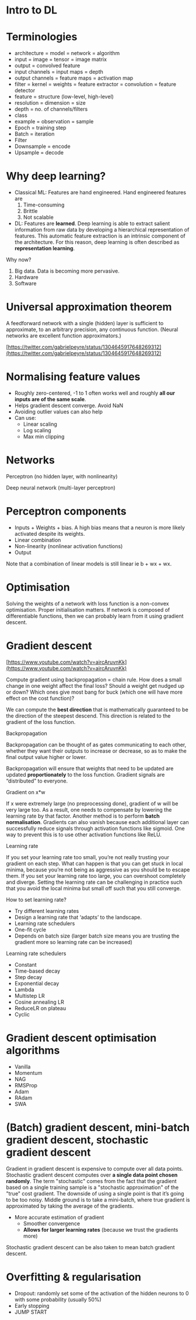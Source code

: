 # Intro to DL

# **Terminologies**

- architecture = model = network = algorithm
- input = image = tensor = image matrix
- output = convolved feature
- input channels = input maps = depth
- output channels = feature maps = activation map
- filter = kernel = weights = feature extractor = convolution = feature detector
- feature = structure (low-level, high-level)
- resolution = dimension = size
- depth = no. of channels/filters
- class
- example = observation = sample
- Epoch = training step
- Batch = iteration
- Filter
- Downsample = encode
- Upsample = decode

# **Why deep learning?**

- Classical ML: Features are hand engineered. Hand engineered features are
    1. Time-consuming
    2. Brittle
    3. Not scalable
- DL: Features are **learned**. Deep learning is able to extract salient information from raw data by developing a hierarchical representation of features. This automatic feature extraction is an intrinsic component of the architecture. For this reason, deep learning is often described as **representation learning**.

Why now?

1. Big data. Data is becoming more pervasive.
2. Hardware
3. Software

# **Universal approximation theorem**

A feedforward network with a single (hidden) layer is sufficient to approximate, to an arbitrary precision, any continuous function. (Neural networks are excellent function approximators.)

[https://twitter.com/gabrielpeyre/status/1304645917648269312](https://twitter.com/gabrielpeyre/status/1304645917648269312)

# **Normalising feature values**

- Roughly zero-centered, -1 to 1 often works well and roughly **all our inputs are of the same scale**.
- Helps gradient descent converge. Avoid NaN
- Avoiding outlier values can also help
- Can use:
    - Linear scaling
    - Log scaling
    - Max min clipping

# **Networks**

Perceptron (no hidden layer, with nonlinearity)

Deep neural network (multi-layer perceptron)

# **Perceptron components**

- Inputs + Weights + bias. A high bias means that a neuron is more likely activated despite its weights.
- Linear combination
- Non-linearity (nonlinear activation functions)
- Output

Note that a combination of linear models is still linear ie b + wx + wx.

# **Optimisation**

Solving the weights of a network with loss function is a non-convex optimisation. Proper initialisation matters. If network is composed of differentiable functions, then we can probably learn from it using gradient descent.

# **Gradient descent**

[https://www.youtube.com/watch?v=aircAruvnKk](https://www.youtube.com/watch?v=aircAruvnKk)

Compute gradient using backpropagation = chain rule. How does a small change in one weight affect the final loss? Should a weight get nudged up or down? Which ones give most bang for buck (which one will have more effect on the cost function)?

We can compute the **best direction** that is mathematically guaranteed to be the direction of the steepest descend. This direction is related to the gradient of the loss function.

Backpropagation

Backpropagation can be thought of as gates communicating to each other, whether they want their outputs to increase or decrease, so as to make the final output value higher or lower.

Backpropagation will ensure that weights that need to be updated are updated **proportionately** to the loss function. Gradient signals are “distributed” to everyone.

Gradient on x*w

If x were extremely large (no preprocessing done), gradient of w will be very large too. As a result, one needs to compensate by lowering the learning rate by that factor. Another method is to perform **batch normalisation**. Gradients can also vanish because each additional layer can successfully reduce signals through activation functions like sigmoid. One way to prevent this is to use other activation functions like ReLU.

Learning rate

If you set your learning rate too small, you’re not really trusting your gradient on each step. What can happen is that you can get stuck in local minima, because you’re not being as aggressive as you should be to escape them. If you set your learning rate too large, you can overshoot completely and diverge. Setting the learning rate can be challenging in practice such that you avoid the local minima but small off such that you still converge.

How to set learning rate?

- Try different learning rates
- Design a learning rate that ‘adapts’ to the landscape.
- Learning rate schedulers
- One-fit cycle
- Depends on batch size (larger batch size means you are trusting the gradient more so learning rate can be increased)

Learning rate schedulers

- Constant
- Time-based decay
- Step decay
- Exponential decay
- Lambda
- Multistep LR
- Cosine annealing LR
- ReduceLR on plateau
- Cyclic

# **Gradient descent optimisation algorithms**

- Vanilla
- Momentum
- NAG
- RMSProp
- Adam
- RAdam
- SWA

# **(Batch) gradient descent, mini-batch gradient descent, stochastic gradient descent**

Gradient in gradient descent is expensive to compute over all data points. Stochastic gradient descent computes over **a single data point chosen randomly**. The term "stochastic" comes from the fact that the gradient based on a single training sample is a "stochastic approximation" of the "true" cost gradient. The downside of using a single point is that it’s going to be too noisy. Middle ground is to take a mini-batch, where true gradient is approximated by taking the average of the gradients.

- More accurate estimation of gradient
    - Smoother convergence
    - **Allows for larger learning rates** (because we trust the gradients more)

Stochastic gradient descent can be also taken to mean batch gradient descent.

# **Overfitting & regularisation**

- Dropout: randomly set some of the activation of the hidden neurons to 0 with some probability (usually 50%)
- Early stopping
- JUMP START
